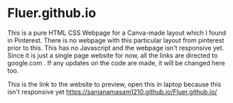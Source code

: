 # Fluer.github.io
This is a pure HTML CSS Webpage for a Canva-made layout which I found in Pinterest. 
There is no webpage with this particular layout from pinterest prior to this. 
This has no Javascript and the webpage isn't responsive yet. 
Since it is just a single page website for now, all the links are directed to google.com . 
If any updates on the code are made, it will be changed here too.

This is the link to the website to preview, open this in laptop because this isn't responsive yet
https://sanjanamasam1210.github.io/Fluer.github.io/
